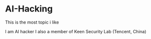 # AI-Hacking
This is the most topic i like

I am AI hacker 
I also a member of Keen Security Lab (Tencent, China)
